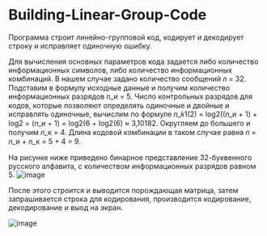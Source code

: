 # Building-Linear-Group-Code
Программа строит линейно-групповой код, кодирует и декодирует строку и исправляет одиночную ошибку.

Для вычисления основных параметров кода задается либо количество информационных символов, либо количество информационных комбинаций.
В нашем случае задано количество сообщений 𝑛 = 32. Подставим в формулу исходные данные и получим количество информационных 
разрядов 𝑛_и = 5. Число контрольных разрядов для кодов, которые позволяют определять одиночные и двойные и исправлять одиночные,
вычислим по формуле 𝑛_𝑘1(2) = log2((𝑛_и + 1) + log2 = (𝑛_и + 1) = log2(6 + log2(6) ≈ 3,10182.
Округляем до большего и получим 𝑛_к = 4. Длина кодовой комбинации в таком случае равна 𝑛 = 𝑛_и + 𝑛_к = 5 + 4 = 9.

На рисунке ниже приведено бинарное представление 32-буквенного русского алфавита, с количеством информационных разрядов равном 5.
![image](https://user-images.githubusercontent.com/76547066/205106629-1fbf8c9f-eb4c-467b-bd9b-cbccc3d1e5cc.png)

После этого строится и выводится порождающая матрица, затем запрашивается строка для кодирования, производится кодирование, декодирование и выод на экран.

![image](https://user-images.githubusercontent.com/76547066/205107521-2555b2a1-f79f-409e-ab53-94a15265c2a0.png)

